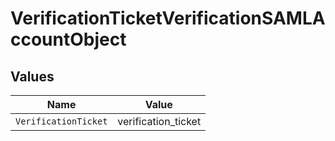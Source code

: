 # VerificationTicketVerificationSAMLAccountObject


## Values

| Name                 | Value                |
| -------------------- | -------------------- |
| `VerificationTicket` | verification_ticket  |